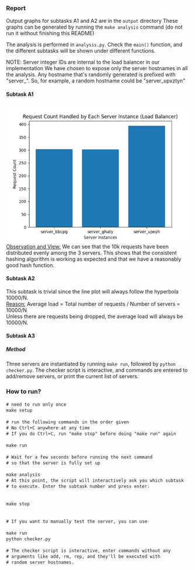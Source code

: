 ### Report

Output graphs for subtasks A1 and A2 are in the `output` directory
These graphs can be generated by running the `make analysis` command (do not run it without finishing this README)

The analysis is performed in `analysis.py`. Check the `main()` function, and the different subtasks will be shown under
different functions.

NOTE: Server integer IDs are internal to the load balancer in our implementation
We have chosen to expose only the server hostnames in all the analysis. Any hostname that's randomly generated is prefixed with "server_". So, for example, a random hostname could be "server_upxztyn"

#### Subtask A1
![a1_n_3.png](output%2Fa1_n_3.png)  
<u>Observation and View:</u> We can see that the 10k requests have been distributed
evenly among the 3 servers. This shows that the consistent hashing
algorithm is working as expected and that we have a reasonably
good hash function.

#### Subtask A2
This subtask is trivial since the line plot will always follow the hyperbola 10000/N.  
<u>Reason:</u> Average load = Total number of requests / Number of servers = 10000/N  
Unless there are requests being dropped, the average load will always be 10000/N.

#### Subtask A3
##### Method
Three servers are instantiated by running `make run`, followed by
`python checker.py`. The checker script is interactive, and commands are entered
to add/remove servers, or print the current list of servers.



### How to run?

```
# need to run only once
make setup

# run the following commands in the order given
# No Ctrl+C anywhere at any time
# If you do Ctrl+C, run "make stop" before doing "make run" again

make run

# Wait for a few seconds before running the next command
# so that the server is fully set up

make analysis
# At this point, the script will interactively ask you which subtask
# to execute. Enter the subtask number and press enter.


make stop


# If you want to manually test the server, you can use

make run
python checker.py

# The checker script is interactive, enter commands without any
# arguments like add, rm, rep, and they'll be executed with
# random server hostnames.
```
